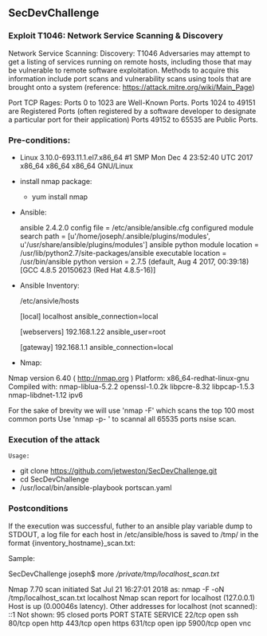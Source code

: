 ## SecDevChallenge

### Exploit T1046: Network Service Scanning & Discovery 

Network Service Scanning:	Discovery:	T1046	Adversaries may attempt to get a listing of services running on remote hosts, including those that may be vulnerable to remote software exploitation. Methods to acquire this information include port scans and vulnerability scans using tools that are brought onto a system (reference: https://attack.mitre.org/wiki/Main_Page)

Port TCP Rages:
Ports 0 to 1023 are Well-Known Ports.
Ports 1024 to 49151 are Registered Ports (often registered by a software developer to designate a particular port for their application)
Ports 49152 to 65535 are Public Ports.

### Pre-conditions:


- Linux 3.10.0-693.11.1.el7.x86_64 #1 SMP Mon Dec 4 23:52:40 UTC 2017 x86_64 x86_64 x86_64 GNU/Linux

 - install nmap package: 
    - yum install nmap
 
  

- Ansible: 

  ansible 2.4.2.0
  config file = /etc/ansible/ansible.cfg
  configured module search path = [u'/home/joseph/.ansible/plugins/modules', u'/usr/share/ansible/plugins/modules']
  ansible python module location = /usr/lib/python2.7/site-packages/ansible
  executable location = /usr/bin/ansible
  python version = 2.7.5 (default, Aug  4 2017, 00:39:18) [GCC 4.8.5 20150623 (Red Hat 4.8.5-16)]
  
 - Ansible Inventory: 
  
   /etc/ansivle/hosts
   
  
   [local]
   localhost ansible_connection=local

   [webservers]
   192.168.1.22 ansible_user=root

   [gateway]
   192.168.1.1  ansible_connection=local
  
 - Nmap:
 
  Nmap version 6.40 ( http://nmap.org )
  Platform: x86_64-redhat-linux-gnu
  Compiled with: nmap-liblua-5.2.2 openssl-1.0.2k libpcre-8.32 libpcap-1.5.3 nmap-libdnet-1.12 ipv6

 For the sake of brevity we will use 'nmap -F' which scans the top 100 most common ports 
 Use 'nmap -p- ' to scannal all 65535 ports nsise scan.
 
  
 ### Execution of the attack

    Usage:

 - git clone https://github.com/jetweston/SecDevChallenge.git
 - cd SecDevChallenge
 - /usr/local/bin/ansible-playbook portscan.yaml
  
### Postconditions

If the execution was successful, futher to an ansible play variable dump to STDOUT, a log file for each host in /etc/ansible/hoss is saved to /tmp/ in the format {inventory_hostname}_scan.txt:

Sample: 

SecDevChallenge joseph$ more */private/tmp/localhost_scan.txt*

Nmap 7.70 scan initiated Sat Jul 21 16:27:01 2018 as: nmap -F -oN /tmp/localhost_scan.txt localhost
Nmap scan report for localhost (127.0.0.1)
Host is up (0.00046s latency).
Other addresses for localhost (not scanned): ::1
Not shown: 95 closed ports
PORT     STATE SERVICE
22/tcp   open  ssh
80/tcp   open  http
443/tcp  open  https
631/tcp  open  ipp
5900/tcp open  vnc

 
